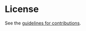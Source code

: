 # License

See the
[guidelines for contributions](https://github.com/anr-bmbf-pivot/draft-lenders-core-dnr/blob//CONTRIBUTING.md).
